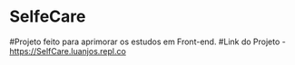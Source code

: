 # SelfeCare
#Projeto feito para aprimorar os estudos em Front-end.
#Link do Projeto - https://SelfCare.luanjos.repl.co
